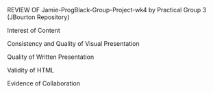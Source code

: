 REVIEW OF Jamie-ProgBlack-Group-Project-wk4 by Practical Group 3 (JBourton Repository)

Interest of Content



Consistency and Quality of Visual Presentation



Quality of Written Presentation



Validity of HTML



Evidence of Collaboration
